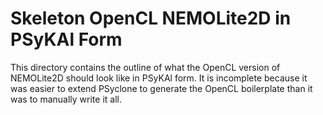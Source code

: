# Skeleton OpenCL NEMOLite2D in PSyKAl Form #

This directory contains the outline of what the OpenCL
version of NEMOLite2D should look like in PSyKAl form.
It is incomplete because it was easier to extend
PSyclone to generate the OpenCL boilerplate than it
was to manually write it all.
